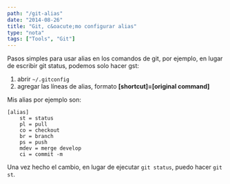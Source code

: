 ```yaml
---
path: "/git-alias"
date: "2014-08-26"
title: "Git, c&oacute;mo configurar alias"
type: "nota"
tags: ["Tools", "Git"]
---
```


Pasos simples para usar alias en los comandos de git, por ejemplo, en lugar de escribir git status, podemos solo hacer gst:

1. abrir `~/.gitconfig`
2. agregar las l&iacute;neas de alias, formato **[shortcut]=[original command]**

Mis alias por ejemplo son:

```
[alias]
    st = status
    pl = pull
    co = checkout
    br = branch
    ps = push
    mdev = merge develop
    ci = commit -m
```

Una vez hecho el cambio, en lugar de ejecutar `git status`, puedo hacer `git st`.
